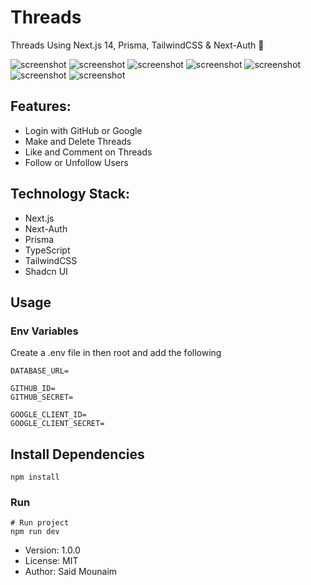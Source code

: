 # Threads

Threads Using Next.js 14, Prisma, TailwindCSS & Next-Auth 🤩

![screenshot](https://images2.imgbox.com/ec/92/EHJhKpRF_o.jpg)
![screenshot](https://images2.imgbox.com/93/45/v646GWsp_o.jpg)
![screenshot](https://images2.imgbox.com/77/8e/uZW32Y5W_o.jpg)
![screenshot](https://images2.imgbox.com/9b/61/w91DNbjM_o.jpg)
![screenshot](https://images2.imgbox.com/47/33/0JesRxYu_o.jpg)
![screenshot](https://images2.imgbox.com/a2/a9/VleD6jnA_o.jpg)
![screenshot](https://images2.imgbox.com/5f/a3/mlM8OIX8_o.jpg)

## Features:

- Login with GitHub or Google
- Make and Delete Threads
- Like and Comment on Threads
- Follow or Unfollow Users

## Technology Stack:

- Next.js
- Next-Auth
- Prisma
- TypeScript
- TailwindCSS
- Shadcn UI

## Usage

### Env Variables

Create a .env file in then root and add the following

```
DATABASE_URL=

GITHUB_ID=
GITHUB_SECRET=

GOOGLE_CLIENT_ID=
GOOGLE_CLIENT_SECRET=
```

## Install Dependencies

```
npm install
```

### Run

```
# Run project
npm run dev
```

- Version: 1.0.0
- License: MIT
- Author: Said Mounaim
